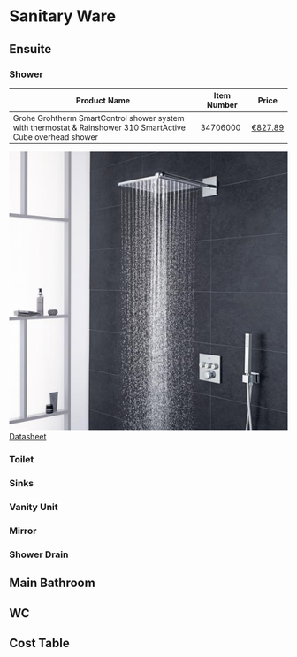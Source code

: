 # Sanitary Ware

## Ensuite

### Shower

| Product Name                                                  | Item Number    | Price          |
| ------------------------------------------------------------- | -------------- | -------------- |
| Grohe Grohtherm SmartControl shower system with thermostat & Rainshower 310 SmartActive Cube overhead shower | 34706000 | [€827.89](https://www.reuter.com/grohe-grohtherm-smartcontrol-shower-system-with-thermostat-rainshower-310-smartactive-cube-overhead-shower-a628231.php) |

![ensuite-shower1 image](ensuite-shower1.jpg)
<a href="https://raw.githubusercontent.com/pirateZilla/Sanitary-Ware/main/Ensuite-Shower-System.pdf?token=AEUD2R6JVWD7D4RX6XWN3L3BC65VE" target="_blank">Datasheet</a>

### Toilet

### Sinks

### Vanity Unit

### Mirror

### Shower Drain

## Main Bathroom

## WC

## Cost Table